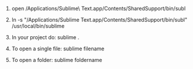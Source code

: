 1. open /Applications/Sublime\ Text.app/Contents/SharedSupport/bin/subl

2. ln -s "/Applications/Sublime Text.app/Contents/SharedSupport/bin/subl" /usr/local/bin/sublime

3. In your project do: sublime .

4. To open a single file: sublime filename

5. To open a folder: sublime foldername
